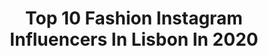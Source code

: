 ---
title: Top 10 Fashion Instagram Influencers In Lisbon In 2020
description: >-
  Find top fashion Instagram influencers in Lisbon in 2020. Most popular hashtags: #ootd #fashion #lifestyle #outfitoftheday.
platform: Instagram
profiles:
  - username: "mexiquer"
    fullname: >-
      SOFIA REIS | Fashion Blogger
    location: "Portugal"
    followers: 107384
    engagement: 211
    commentsToLikes: 0.069847
    avatar: "https://scontent-lhr8-1.cdninstagram.com/v/t51.2885-19/s320x320/87414120_254235438900510_8732284900704518144_n.jpg?_nc_ht=scontent-lhr8-1.cdninstagram.com&_nc_ohc=pvGHFkBao2QAX-G4SCF&oh=016c7471b0e6a414cffa672bd34f5ece&oe=5EB6C6C3"
    verified: false
    hashtags: "#sweethome, #springmakeup, #plants, #euficoemcasa"
  - username: "sarapebre"
    fullname: >-
      SARA PEBRE | Influencer
    location: "Portugal"
    followers: 11503
    engagement: 660
    commentsToLikes: 0.346321
    avatar: "https://scontent-amt2-1.cdninstagram.com/v/t51.2885-19/s320x320/85151164_598380394332103_176586901770207232_n.jpg?_nc_ht=scontent-amt2-1.cdninstagram.com&_nc_ohc=-9n-pUbG6gsAX9U4whT&oh=617b78abd139f837d6adb3781b2c25f7&oe=5E8616BE"
    verified: false
    hashtags: "#nortemoda, #fashionaddict, #giveaway, #influencerportugal"
  - username: "ineescosta"
    fullname: >-
      Inês Costa| • Lifestyle
    location: "Portugal"
    followers: 44159
    engagement: 347
    commentsToLikes: 0.034765
    avatar: "https://scontent-lhr8-1.cdninstagram.com/v/t51.2885-19/s320x320/92196037_2590517071271843_5578588593909137408_n.jpg?_nc_ht=scontent-lhr8-1.cdninstagram.com&_nc_ohc=-3_vDMo67S4AX-CPwHi&oh=aee4271ecd73d9c35e2ec88de13fd672&oe=5EB985C7"
    verified: false
    hashtags: "#howtowear, #quarentena, #valentinesday, #pub"
  - username: "alicetrewinnard"
    fullname: >-
      Alice Trewinnard
    location: "Portugal"
    followers: 207944
    engagement: 755
    commentsToLikes: 0.002998
    avatar: "https://scontent-ams4-1.cdninstagram.com/v/t51.2885-19/s320x320/44392854_751231355237730_7241801403541225472_n.jpg?_nc_ht=scontent-ams4-1.cdninstagram.com&_nc_ohc=SN8kPhXq-NcAX9WLAAk&oh=6c6406d7a9c63f946a7a4059d93a06ee&oe=5EB87AA8"
    verified: true
    hashtags: "#fuckingfinally, #batistehair, #stayathome, #euficoemcasa"
  - username: "jessicajjpereira"
    fullname: >-
      Jéssica Pereira
    location: "Portugal"
    followers: 12739
    engagement: 508
    commentsToLikes: 0.044625
    avatar: "https://scontent-lhr8-1.cdninstagram.com/v/t51.2885-19/s320x320/64403045_422419845011935_3009426109054844928_n.jpg?_nc_ht=scontent-lhr8-1.cdninstagram.com&_nc_ohc=dp-iOMxDwzUAX8IWZUX&oh=f31b0525b60dbcb9729bca1a9ae7b75c&oe=5EBB27D9"
    verified: false
    hashtags: "#calzedonialovesyou, #italianlegwear, #onatalchriraasurpresa, #campanha"
  - username: "ines_mfd"
    fullname: >-
      TRAVEL • PHOTOGRAPHY • FASHION
    location: "Portugal"
    followers: 5020
    engagement: 1400
    commentsToLikes: 0.155654
    avatar: "https://scontent-lhr8-1.cdninstagram.com/v/t51.2885-19/s320x320/79449007_510458029570652_3065675813966839808_n.jpg?_nc_ht=scontent-lhr8-1.cdninstagram.com&_nc_ohc=9cjLNwfmRXcAX_KT_lA&oh=84bfe7f2d65bdfb1eeacaf1e997f0bad&oe=5EB970B2"
    verified: false
    hashtags: "#inestakesseville, #femmetravel, #picoftheday, #seville"
  - username: "catarina.fernandees"
    fullname: >-
      Catarina Fernandes
    location: "Portugal"
    followers: 67545
    engagement: 498
    commentsToLikes: 0.044364
    avatar: "https://scontent-ams4-1.cdninstagram.com/v/t51.2885-19/s320x320/87590512_489119695309450_551052339960610816_n.jpg?_nc_ht=scontent-ams4-1.cdninstagram.com&_nc_ohc=PNaM7_svwlYAX_Pv9X5&oh=15270479fa4332ab184bf41b747237f9&oe=5EB991D7"
    verified: false
    hashtags: "#looks, #homesweethome, #charlie, #mood"
  - username: "tiagosoca"
    fullname: >-
      ©️ Soca
    location: "Portugal"
    followers: 13313
    engagement: 592
    commentsToLikes: 0.307260
    avatar: "https://scontent-lhr8-1.cdninstagram.com/v/t51.2885-19/s320x320/92485741_210449427046143_1583406424577277952_n.jpg?_nc_ht=scontent-lhr8-1.cdninstagram.com&_nc_ohc=mAU8Wu8io-kAX8NujqZ&oh=b41dbe78bd27b39b3894cc8acc68afb0&oe=5EB9721B"
    verified: false
    hashtags: "#mosteirodosjeronimos, #waldorwatches, #alltogether, #stayhome"
  - username: "jooocotovio"
    fullname: >-
      • ᴊᴏᴀ̃ᴏ ᴘᴇᴅʀᴏ ᴄᴏᴛᴏᴠɪᴏ •
    location: "Portugal"
    followers: 14710
    engagement: 1025
    commentsToLikes: 0.105057
    avatar: "https://scontent-lhr8-1.cdninstagram.com/v/t51.2885-19/s320x320/72304164_804264960010921_8439016119892705280_n.jpg?_nc_ht=scontent-lhr8-1.cdninstagram.com&_nc_ohc=xL2Ona4znFoAX_YnBtr&oh=8cf3110858cd7eb6e968af541dc61970&oe=5EBA3467"
    verified: false
    hashtags: "#conventodecristo, #mensoutfit, #iphone, #sunnyday"
  - username: "rubenrpvaz"
    fullname: >-
      ℝ 𝕌 𝔹 𝔼 ℕ  𝕍 𝔸 ℤ
    location: "Portugal"
    followers: 10831
    engagement: 1088
    commentsToLikes: 0.142006
    avatar: "https://scontent-ams4-1.cdninstagram.com/v/t51.2885-19/s320x320/71726192_954518848261940_9044232099149643776_n.jpg?_nc_ht=scontent-ams4-1.cdninstagram.com&_nc_ohc=g_JoFWHYDSMAX9DZFeu&oh=126d8edc66ffce63ccd3b136da4d66e0&oe=5EB987B7"
    verified: false
    hashtags: "#london, #lifestyle, #fashion, #classic"
---